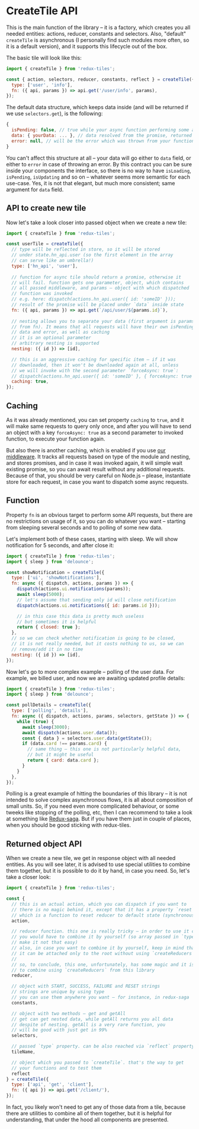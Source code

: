 # CreateTile API

This is the main function of the library – it is a factory, which creates you all needed entities: actions, reducer, constants and selectors. Also, "default" `createTile` is asynchronous (I personally find such modules more often, so it is a default version), and it supports this lifecycle out of the box.

The basic tile will look like this:
```javascript
import { createTile } from 'redux-tiles';

const { action, selectors, reducer, constants, reflect } = createTile({
  type: ['user', 'info'],
  fn: ({ api, params }) => api.get('/user/info', params),
});
```

The default data structure, which keeps data inside (and will be returned if we use `selectors.get`), is the following:
```javascript
{
  isPending: false, // true while your async function performing some actions
  data: { yourData: ... }, // data resolved from the promise, returned by your function
  error: null, // will be the error which was thrown from your function
}
```

You can't affect this structure at all – your data will go either to `data` field, or either to `error` in case of throwing an error. By this contract you can be sure inside your components the interface, so there is no way to have `isLoading`, `isPending`, `isUpdating` and so on – whatever seems more semantic for each use-case. Yes, it is not that elegant, but much more consistent; same argument for `data` field.

## API to create new tile

Now let's take a look closer into passed object when we create a new tile:

```javascript
import { createTile } from 'redux-tiles';

const userTile = createTile({
  // type will be reflected in store, so it will be stored
  // under state.hn_api.user (so the first element in the array
  // can serve like an umbrella!)
  type: ['hn_api', 'user'],
  
  // function for async tile should return a promise, otherwise it
  // will fail. function gets one parameter, object, which contains
  // all passed middleware, and params – object with which dispatched
  // function was invoked
  // e.g. here: dispatch(actions.hn_api.user({ id: 'someID' }));
  // result of the promise will be placed under `data` inside state
  fn: ({ api, params }) => api.get(`/api/user/${params.id}`),
  
  // nesting allows you to separate your data (first argument is params
  // from fn). It means that all requests will have their own isPending,
  // data and error, as well as caching
  // it is an optional parameter
  // arbitrary nesting is supported
  nesting: ({ id }) => [id],

  // this is an aggressive caching for specific item – if it was
  // downloaded, then it won't be downloaded again at all, unless
  // we will invoke with the second parameter `forceAsync: true`:
  // dispatch(actions.hn_api.user({ id: 'someID' }, { forceAsync: true }));
  caching: true,
});
```

## Caching

As it was already mentioned, you can set property `caching` to `true`, and it will make same requests to query only once, and after you will have to send an object with a key `forceAsync: true` as a second parameter to invoked function, to execute your function again.

But also there is another caching, which is enabled if you use [our middleware](./createMiddleware.md). It tracks all requests based on type of the module and nesting, and stores promises, and in case it was invoked again, it will simple wait existing promise, so you can await result without any additional requests. Because of that, you should be very careful on Node.js – please, instantiate store for each request, in case you want to dispatch some async requests.

## Function

Property `fn` is an obvious target to perform some API requests, but there are no restrictions on usage of it, so you can do whatever you want – starting from sleeping several seconds and to polling of some new data.

Let's implement both of these cases, starting with sleep. We will show notification for 5 seconds, and after close it:
```javascript
import { createTile } from 'redux-tiles';
import { sleep } from 'delounce';

const showNotification = createTile({
  type: ['ui', 'showNotifications'],
  fn: async ({ dispatch, actions, params }) => {
    dispatch(actions.ui.notifications(params));
    await sleep(5000);
    // let's assume that sending only id will close notification
    dispatch(actions.ui.notifications({ id: params.id }));

    // in this case this data is pretty much useless
    // but sometimes it is helpful
    return { closed: true };
  },
  // so we can check whether notification is going to be closed,
  // it is not really needed, but it costs nothing to us, so we can
  // remove/add it in no time
  nesting: ({ id }) => [id],
});
```

Now let's go to more complex example – polling of the user data. For example, we billed user, and now we are awaiting updated profile details:
```javascript
import { createTile } from 'redux-tiles';
import { sleep } from 'delounce';

const pollDetails = createTile({
  type: ['polling', 'details'],
  fn: async ({ dispatch, actions, params, selectors, getState }) => {
    while (true) {
      await sleep(3000);
      await dispatch(actions.user.data());
      const { data } = selectors.user.data(getState());
      if (data.card !== params.card) {
        // same thing – this one is not particularly helpful data,
        // but it might be useful
        return { card: data.card };
      }
    }
  },
});
```

Polling is a great example of hitting the boundaries of this library – it is not intended to solve complex asynchronous flows, it is all about composition of small units. So, if you need even more complicated behaviour, or some tweeks like stopping of the polling, etc, then I can recommend to take a look at something like [Redux-saga](https://github.com/redux-saga/redux-saga).
But if you have them just in couple of places, when you should be good sticking with redux-tiles.

## Returned object API

When we create a new tile, we get in response object with all needed entities. As you will see later, it is advised to use special utilities to combine them together, but it is possible to do it by hand, in case you need. So, let's take a closer look:

```javascript
import { createTile } from 'redux-tiles';

const {
  // this is an actual action, which you can dispatch if you want to
  // there is no magic behind it, except that it has a property `reset`,
  // which is a function to reset reducer to default state (synchronously)
  action,

  // reducer function. this one is really tricky – in order to use it correctly,
  // you would have to combine it by yourself (so array passed in `type` will
  // make it not that easy)
  // also, in case you want to combine it by yourself, keep in mind that
  // it can be attached only to the root without using `createReducers`
  //
  // so, to conclude, this one, unfortunately, has some magic and it is better
  // to combine using `createReducers` from this library
  reducer,

  // object with START, SUCCESS, FAILURE and RESET strings
  // strings are unique by using type
  // you can use them anywhere you want – for instance, in redux-saga
  constants,

  // object with two methods – get and getAll
  // get can get nested data, while getAll returns you all data
  // despite of nesting. getAll is a very rare function, you
  // will be good with just get in 99%
  selectors,

  // passed `type` property. can be also reached via `reflect` property
  tileName,

  // object which you passed to `createTile`. that's the way to get
  // your functions and to test them
  reflect
} = createTile({
  type: ['api', 'get', 'client'],
  fn: ({ api }) => api.get('/client/'),
});
```

In fact, you likely won't need to get any of those data from a tile, because there are utilities to combine all of them together, but it is helpful for understanding, that under the hood all components are presented.
